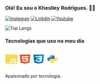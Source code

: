 
### Olá! Eu sou o Kheslley Rodrigues. ✌🏻

[![Instagran](https://img.shields.io/badge/Instagram-E4405F?style=for-the-badge&logo=instagram&logoColor=white)](https://www.instagram.com/kheslley/)
[![Linkdin](https://img.shields.io/badge/LinkedIn-0077B5?style=for-the-badge&logo=linkedin&logoColor=white)](https://www.linkedin.com/in/kheslley-rodrigues-da-silva-b040631a3/)
[![Youtube](https://img.shields.io/badge/YouTube-FF0000?style=for-the-badge&logo=youtube&logoColor=white)](https://www.youtube.com/channel/UCacIgpgKK92_U-EKC_EoZkQ)

![Top Langs](https://github-readme-stats.vercel.app/api/top-langs/?username=anuraghazra&hide_progress=true)

### Tecnologias que uso no meu dia

<div style="display: inline_block"><br/>
  <img align="center" alt="Kheslley-Js" height="30" width="40" src="https://raw.githubusercontent.com/devicons/devicon/master/icons/javascript/javascript-plain.svg">
  <img align="center" alt="Kheslley-HTML" height="30" width="40" src="https://raw.githubusercontent.com/devicons/devicon/master/icons/html5/html5-original.svg">
  <img align="center" alt="Kheslley-CSS" height="30" width="40" src="https://raw.githubusercontent.com/devicons/devicon/master/icons/css3/css3-original.svg">
  <img align="center" alt="Kheslley-Python" height="30" width="40" src="https://raw.githubusercontent.com/devicons/devicon/master/icons/python/python-original.svg">
</div><br/>

Apaixonado por tecnologia.
